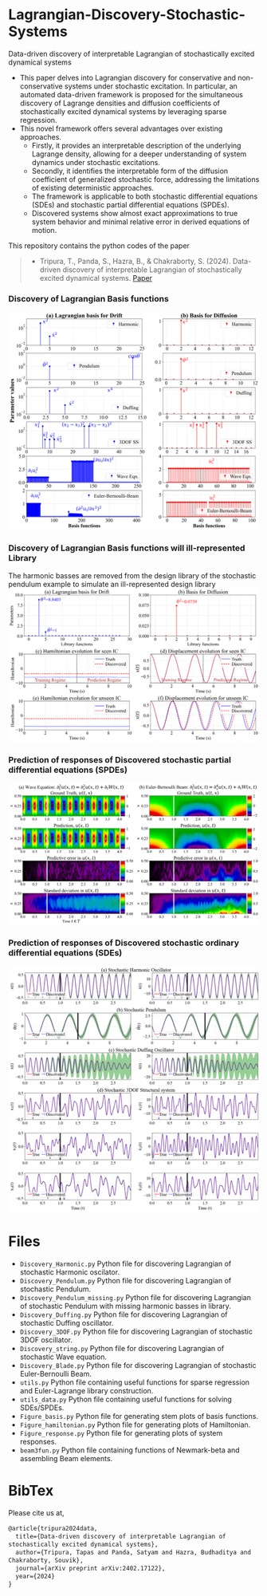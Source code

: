 # Lagrangian-Discovery-Stochastic-Systems
Data-driven discovery of interpretable Lagrangian of stochastically excited dynamical systems
  + This paper delves into Lagrangian discovery for conservative and non-conservative systems under stochastic excitation. In particular, an automated data-driven framework is proposed for the simultaneous discovery of Lagrange densities and diffusion coefficients of stochastically excited dynamical systems by leveraging sparse regression.
  + This novel framework offers several advantages over existing approaches.
    + Firstly, it provides an interpretable description of the underlying Lagrange density, allowing for a deeper understanding of system dynamics under stochastic excitations.
    + Secondly, it identifies the interpretable form of the diffusion coefficient of generalized stochastic force, addressing the limitations of existing deterministic approaches.
    + The framework is applicable to both stochastic differential equations (SDEs) and stochastic partial differential equations (SPDEs).
    + Discovered systems show almost exact approximations to true system behavior and minimal relative error in derived equations of motion.

This repository contains the python codes of the paper 
  > + Tripura, T., Panda, S., Hazra, B., & Chakraborty, S. (2024). Data-driven discovery of interpretable Lagrangian of stochastically excited dynamical systems. [Paper](https://arxiv.org/abs/2402.17122)

### Discovery of Lagrangian Basis functions
![Discovery of Lagrangian Basis functions](figures/Basis.png)

### Discovery of Lagrangian Basis functions will ill-represented Library
The harmonic basses are removed from the design library of the stochastic pendulum example to simulate an ill-represented design library
![Discovery of Lagrangian Basis functions with ill-represented Library](figures/missing_hamiltonian.png)

### Prediction of responses of Discovered stochastic partial differential equations (SPDEs)
![Prediction of responses of Discovered stochastic partial differential equations (SPDEs)](figures/Response_pde.png)

### Prediction of responses of Discovered stochastic ordinary differential equations (SDEs)
![Prediction of responses of Discovered stochastic ordinary differential equations (SDEs)](figures/Response_sde.png)

# Files
  + `Discovery_Harmonic.py` Python file for discovering Lagrangian of stochastic Harmonic oscilator.
  + `Discovery_Pendulum.py` Python file for discovering Lagrangian of stochastic Pendulum.
  + `Discovery_Pendulum_missing.py` Python file for discovering Lagrangian of stochastic Pendulum with missing harmonic basses in library.
  + `Discovery_Duffing.py` Python file for discovering Lagrangian of stochastic Duffing oscillator.
  + `Discovery_3DOF.py` Python file for discovering Lagrangian of stochastic 3DOF oscillator.
  + `Discovery_string.py` Python file for discovering Lagrangian of stochastic Wave equation.
  + `Discovery_Blade.py` Python file for discovering Lagrangian of stochastic Euler-Bernoulli Beam.
  + `utils.py` Python file containing useful functions for sparse regression and Euler-Lagrange library construction.
  + `utils_data.py` Python file containing useful functions for solving SDEs/SPDEs.
  + `Figure_basis.py` Python file for generating stem plots of basis functions.
  + `Figure_hamiltonian.py` Python file for generating plots of Hamiltonian.
  + `Figure_response.py` Python file for generating plots of system responses.
  + `beam3fun.py` Python file containing functions of Newmark-beta and assembling Beam elements.

# BibTex
Please cite us at,
```
@article{tripura2024data,
  title={Data-driven discovery of interpretable Lagrangian of stochastically excited dynamical systems},
  author={Tripura, Tapas and Panda, Satyam and Hazra, Budhaditya and Chakraborty, Souvik},
  journal={arXiv preprint arXiv:2402.17122},
  year={2024}
}
```
